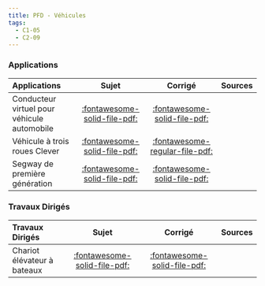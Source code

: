 ```yaml
---
title: PFD - Véhicules 
tags:
  - C1-05
  - C2-09
---
```



### Applications 
 
| Applications | Sujet | Corrigé | Sources  | 
| :-------------- | :---: | :-----: | :------: | 
| Conducteur virtuel pour véhicule automobile | [:fontawesome-solid-file-pdf:](http://xpessoles-cpge.fr/pdf/Cy_04_02_Application_02_Vehicule_Sujet.pdf) | [:fontawesome-solid-file-pdf:](http://xpessoles-cpge.fr/pdf/Cy_04_02_Application_02_Vehicule_Corrige.pdf) | 
| Véhicule à trois roues Clever | [:fontawesome-solid-file-pdf:](http://xpessoles-cpge.fr/pdf/Cy_04_03_PFD_Veh_App_02_Clever_Sujet.pdf) | [:fontawesome-regular-file-pdf:](http://xpessoles-cpge.fr/pdf/Cy_04_03_PFD_Veh_App_02_Clever_Corrige.pdf) | 
| Segway de première génération | [:fontawesome-solid-file-pdf:](http://xpessoles-cpge.fr/pdf/Cy_04_03_PFD_Veh_TD_01_Segway_Sujet.pdf) | [:fontawesome-solid-file-pdf:](http://xpessoles-cpge.fr/pdf/Cy_04_03_PFD_Veh_TD_01_Segway_Corrige.pdf) | 

### Travaux Dirigés 
 
| Travaux Dirigés | Sujet | Corrigé | Sources  | 
| :-------------- | :---: | :-----: | :------: | 
| Chariot élévateur à bateaux | [:fontawesome-solid-file-pdf:](http://xpessoles-cpge.fr/pdf/Cy_04_03_PFD_Veh_App_01_AscBateau_Sujet.pdf) | [:fontawesome-solid-file-pdf:](http://xpessoles-cpge.fr/pdf/Cy_04_03_PFD_Veh_App_01_AscBateau_Corrige.pdf) | 



